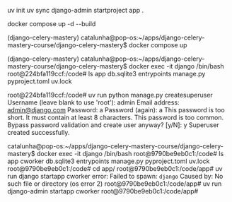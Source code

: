 uv init
uv sync
django-admin startproject app .

docker compose up -d --build

(django-celery-mastery) catalunha@pop-os:~/apps/django-celery-mastery-course/django-celery-mastery$ docker compose up

(django-celery-mastery) catalunha@pop-os:~/apps/django-celery-mastery-course/django-celery-mastery$ docker exec -it django /bin/bash
root@224bfa119ccf:/code# ls
app  db.sqlite3  entrypoints  manage.py  pyproject.toml  uv.lock

root@224bfa119ccf:/code# uv run python manage.py createsuperuser
Username (leave blank to use 'root'): admin
Email address: admin@django.com
Password: a
Password (again): a
This password is too short. It must contain at least 8 characters.
This password is too common.
Bypass password validation and create user anyway? [y/N]: y
Superuser created successfully.

catalunha@pop-os:~/apps/django-celery-mastery-course/django-celery-mastery$ docker exec -it django /bin/bash
root@9790be9eb0c1:/code# ls
app  cworker  db.sqlite3  entrypoints  manage.py  pyproject.toml  uv.lock
root@9790be9eb0c1:/code# cd app/
root@9790be9eb0c1:/code/app# uv run django startapp cworker
error: Failed to spawn: `django`
  Caused by: No such file or directory (os error 2)
root@9790be9eb0c1:/code/app# uv run django-admin startapp cworker
root@9790be9eb0c1:/code/app# 
